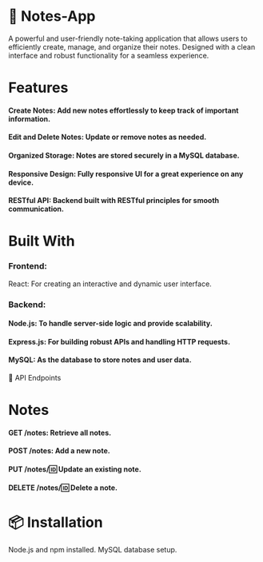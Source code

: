 # 📒 Notes-App
A powerful and user-friendly note-taking application that allows users to efficiently create, manage, and organize their notes. Designed with a clean interface and robust functionality for a seamless experience.

# Features
#### Create Notes: Add new notes effortlessly to keep track of important information.
#### Edit and Delete Notes: Update or remove notes as needed.
#### Organized Storage: Notes are stored securely in a MySQL database.
#### Responsive Design: Fully responsive UI for a great experience on any device.
#### RESTful API: Backend built with RESTful principles for smooth communication.

# Built With
### Frontend:
React: For creating an interactive and dynamic user interface.
###  Backend:
#### Node.js: To handle server-side logic and provide scalability.
#### Express.js: For building robust APIs and handling HTTP requests.
#### MySQL: As the database to store notes and user data.
📡 API Endpoints
# Notes
#### GET /notes: Retrieve all notes.
#### POST /notes: Add a new note.
#### PUT /notes/:id: Update an existing note.
#### DELETE /notes/:id: Delete a note.
# 📦 Installation

Node.js and npm installed.
MySQL database setup.
